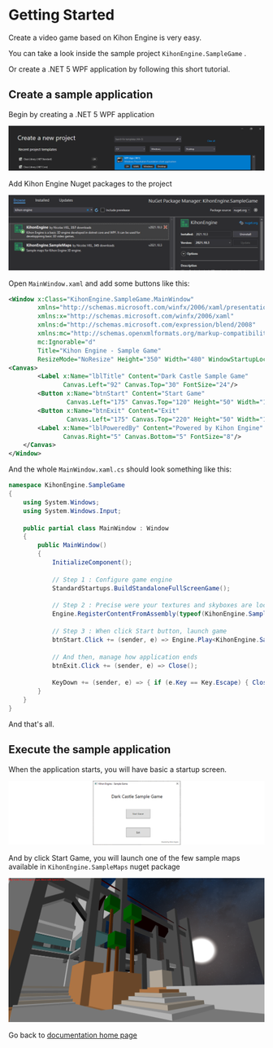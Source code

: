 # Getting Started
 
Create a video game based on Kihon Engine is very easy.

You can take a look inside the sample project `KihonEngine.SampleGame` . 

Or create a .NET 5 WPF application by following this short tutorial.

## Create a sample application

Begin by creating a .NET 5 WPF application

![Screenshot - Nuget packages](create-new-wpf-app.png)


Add Kihon Engine Nuget packages to the project

![Screenshot - Nuget packages](nuget-packages.png)

Open `MainWindow.xaml` and add some buttons like this:

```xml
<Window x:Class="KihonEngine.SampleGame.MainWindow"
        xmlns="http://schemas.microsoft.com/winfx/2006/xaml/presentation"
        xmlns:x="http://schemas.microsoft.com/winfx/2006/xaml"
        xmlns:d="http://schemas.microsoft.com/expression/blend/2008"
        xmlns:mc="http://schemas.openxmlformats.org/markup-compatibility/2006"
        mc:Ignorable="d"
        Title="Kihon Engine - Sample Game" 
        ResizeMode="NoResize" Height="350" Width="480" WindowStartupLocation="CenterScreen">
<Canvas>
        <Label x:Name="lblTitle" Content="Dark Castle Sample Game" 
               Canvas.Left="92" Canvas.Top="30" FontSize="24"/>
        <Button x:Name="btnStart" Content="Start Game" 
                Canvas.Left="175" Canvas.Top="120" Height="50" Width="129" />
        <Button x:Name="btnExit" Content="Exit" 
                Canvas.Left="175" Canvas.Top="220" Height="50" Width="129"/>
        <Label x:Name="lblPoweredBy" Content="Powered by Kihon Engine" 
               Canvas.Right="5" Canvas.Bottom="5" FontSize="8"/>
    </Canvas>
</Window>
```

And the whole `MainWindow.xaml.cs` should look something like this:

```csharp
namespace KihonEngine.SampleGame
{
    using System.Windows;
    using System.Windows.Input;

    public partial class MainWindow : Window
    {
        public MainWindow()
        {
            InitializeComponent();

            // Step 1 : Configure game engine
            StandardStartups.BuildStandaloneFullScreenGame();

            // Step 2 : Precise were your textures and skyboxes are located (feature available with KihonEngine 2021.10.17 or later)
            Engine.RegisterContentFromAssembly(typeof(KihonEngine.SampleMaps.DarkCastleM2MapBuilder));

            // Step 3 : When click Start button, launch game
            btnStart.Click += (sender, e) => Engine.Play<KihonEngine.SampleMaps.DarkCastleM2MapBuilder>();

            // And then, manage how application ends
            btnExit.Click += (sender, e) => Close();

            KeyDown += (sender, e) => { if (e.Key == Key.Escape) { Close(); } };
        }
    }
}
```

And that's all. 

## Execute the sample application

When the application starts, you will have basic a startup screen. 

![Screenshot - Splash Screen](kihonEngine-sampleGame-splashScreen-00.png)

And by click Start Game, you will launch one of the few sample maps available in `KihonEngine.SampleMaps` nuget package

![Screenshot - Walkthrough](kihonEngine-sampleGame-walkthrough-01.png)

Go back to [ documentation home page](../README.md)